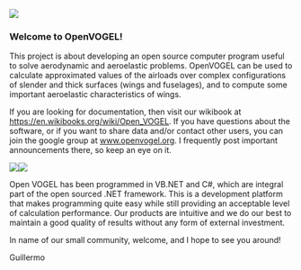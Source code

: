 ![](https://sites.google.com/site/gahvogel/_/rsrc/1459943467902/config/customLogo.gif?revision=14)

### Welcome to OpenVOGEL!
This project is about developing an open source computer program useful to solve aerodynamic and aeroelastic problems. OpenVOGEL can be used to calculate approximated values of the airloads over complex configurations of slender and thick surfaces (wings and fuselages), and to compute some important aeroelastic characteristics of wings.

If you are looking for documentation, then visit our wikibook at https://en.wikibooks.org/wiki/Open_VOGEL.
If you have questions about the software, or if you want to share data and/or contact other users, you can join the google group at  www.openvogel.org. I frequently post important announcements there, so keep an eye on it.

![](https://sites.google.com/site/gahvogel/_/rsrc/1455897404095/main/Air.png?height=171&width=320)![](https://sites.google.com/site/gahvogel/_/rsrc/1457720308039/main/WindTurbine12.png?height=161&width=200)

Open VOGEL has been programmed in VB.NET and C#, which are integral part of the open sourced .NET framework. This is a development platform that makes programming quite easy while still providing an acceptable level of calculation performance. Our products are intuitive and we do our best to maintain a good quality of results without any form of external investment.

In name of our small community, welcome, and I hope to see you around!

Guillermo
